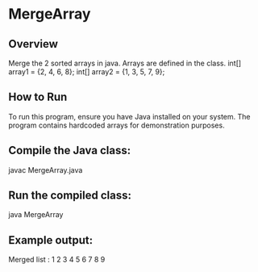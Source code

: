 # MergeArray

## Overview
Merge the 2 sorted arrays in java. 
Arrays are defined in the class.
int[] array1 = {2, 4, 6, 8};
int[] array2 = {1, 3, 5, 7, 9};

## How to Run
To run this program, ensure you have Java installed on your system. The program contains hardcoded arrays for demonstration purposes.

## Compile the Java class:
javac MergeArray.java

## Run the compiled class:
java MergeArray

## Example output:
Merged list : 1 2 3 4 5 6 7 8 9 
